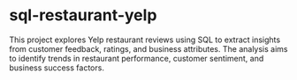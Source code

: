 # sql-restaurant-yelp
This project explores Yelp restaurant reviews using SQL to extract insights from customer feedback, ratings, and business attributes. The analysis aims to identify trends in restaurant performance, customer sentiment, and business success factors.
